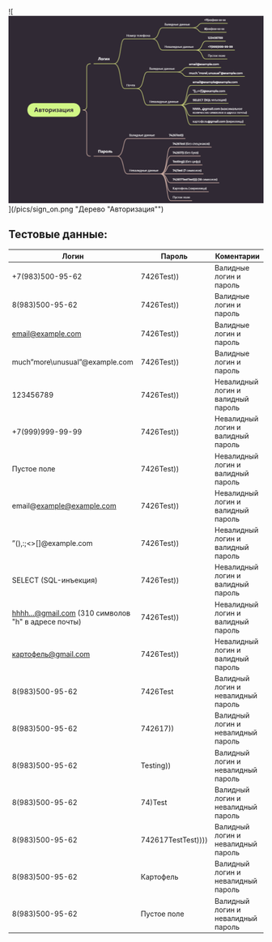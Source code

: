 ![<img src="/pics/sign_on.png" width="900"/>](/pics/sign_on.png "Дерево "Авторизация"")

## Тестовые данные:

| Логин | Пароль | Коментарии|
|-|-|-|
| +7(983)500-95-62 |7426Test))  |Валидные логин и пароль  |
| 8(983)500-95-62 |7426Test)) |Валидные логин и пароль |
| email@example.com |7426Test))  |Валидные логин и пароль  |
| much”more\unusual”@example.com |7426Test)) |Валидные логин и пароль  |
| 123456789 |7426Test))  |Невалидный логин и валидный пароль  |
| +7(999)999-99-99 |7426Test)) |Невалидный логин и валидный пароль  |
| Пустое поле |7426Test)) |Невалидный логин и валидный пароль  |
| email@example@example.com |7426Test))  |Невалидный логин и валидный пароль  |
| ”(),:;<>[\]@example.com|7426Test)) |Невалидный логин и валидный пароль  |
| SELECT (SQL-инъекция) |7426Test)) |Невалидный логин и валидный пароль  |
|hhhh...@gmail.com (310 символов "h" в адресе почты)|7426Test)) |Невалидный логин и валидный пароль  |
|картофель@gmail.com|7426Test)) |Невалидный логин и валидный пароль  |
| 8(983)500-95-62| 7426Test  |Валидный логин и невалидный пароль  |
| 8(983)500-95-62|742617)) |Валидный логин и невалидный пароль  |
|8(983)500-95-62 | Testing)) |Валидный логин и невалидный пароль  |
|8(983)500-95-62| 74)Test |Валидный логин и невалидный пароль  |
|8(983)500-95-62| 742617TestTest)))) |Валидный логин и невалидный пароль  |
|8(983)500-95-62| Картофель |Валидный логин и невалидный пароль  |
|8(983)500-95-62| Пустое поле |Валидный логин и невалидный пароль  |